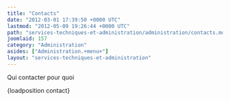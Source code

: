 ```yaml
---
title: "Contacts"
date: "2012-03-01 17:39:50 +0000 UTC"
lastmod: "2012-05-09 19:26:44 +0000 UTC"
path: "services-techniques-et-administration/administration/contacts.md"
joomlaid: 157
category: "Administration"
asides: ["Administration.+menu+"]
layout: "services-techniques-et-administration"
---
```

Qui contacter pour quoi 

{loadposition contact}
